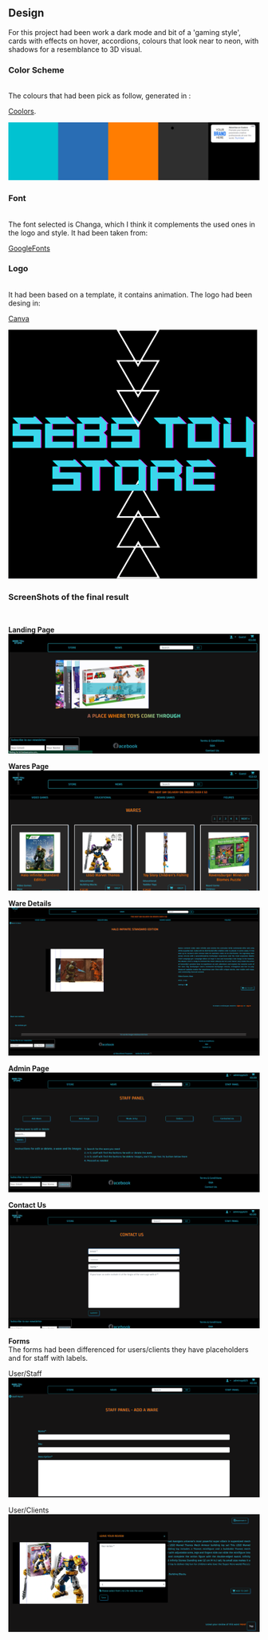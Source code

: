 ## **Design** <br>

For this project had been work a dark mode and bit of a 'gaming style', cards with effects on hover, accordions, colours that look near to neon, with shadows for a resemblance to 3D visual.

### **Color Scheme** 
<br>
The colours that had been pick as follow, generated in :

[Coolors](https://coolors.co/00c2d1-296eb4-ff7d00-2f2f2f-000000).

![](../readme_imgs/palette.jpg)


### **Font**
<br>
The font selected is Changa, which I think it complements the used ones in the logo and style.
It had been taken from:

[GoogleFonts](https://fonts.google.com/)

### **Logo**
<br>
It had been based on a template, it contains animation. The logo had been desing in:

[Canva](https://www.canva.com/en_gb/)

![logo](../readme_imgs/sebs%20static%20ss.png)


### **ScreenShots of the final result**
<br>


**Landing Page**
<br>
![](../readme_imgs/landing-page.png)

**Wares Page**
<br>
![](../readme_imgs/wares-list.png)

**Ware Details**
<br>
![](../readme_imgs/ware-detail.png)

**Admin Page**
<br>
![](../readme_imgs/staff-panel.png)

**Contact Us**
<br>
![](../readme_imgs/contact-us.png)

**Forms**
<br>
The forms had been differenced for users/clients they have placeholders and for staff with labels. <br>

User/Staff
<br>
![](../readme_imgs/staff-form.png)

User/Clients
<br>
![](../readme_imgs/review-form.png)
